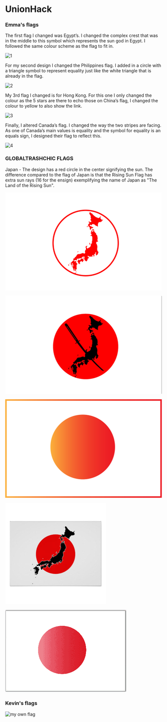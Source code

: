 # UnionHack

###   Emma's flags

The first flag I changed was Egypt’s. I changed the complex crest that was in the middle to this symbol which represents the sun god in Egypt. I followed the same colour scheme as the flag to fit in.

![1](https://cloud.githubusercontent.com/assets/22593770/19627497/cc538440-993f-11e6-8680-ad1c939b61a8.jpg) 

For my second design I changed the Philippines flag. I added in a circle with a triangle symbol to represent equality just like the white triangle that is already in the flag.

![2](https://cloud.githubusercontent.com/assets/22593770/19627510/1a856516-9940-11e6-85eb-cebf249db172.jpg)

My 3rd flag I changed is for Hong Kong. For this one I only changed the colour as the 5 stars are there to echo those on China’s flag, I changed the colour to yellow to also show the link.

![3](https://cloud.githubusercontent.com/assets/22593770/19627518/45e02070-9940-11e6-9b97-b122fd2c3e1b.jpg)

Finally, I altered Canada’s flag. I changed the way the two stripes are facing. As one of Canada’s main values is equality and the symbol for equality is an equals sign, I designed their flag to reflect this.

![4](https://cloud.githubusercontent.com/assets/22593770/19627541/0a21fb7a-9941-11e6-8cbb-38780d5f8980.jpg)

### GLOBALTRASHCHIC FLAGS

Japan - The design has a red circle in the center signifying the sun. The difference compared to the flag of Japan is that the Rising Sun Flag has extra sun rays (16 for the ensign) exemplifying the name of Japan as "The Land of the Rising Sun". 

![I kept the red for the rising sun image and included the Map of Japan on it](https://github.com/globaltrashchic/Union-Hack/blob/master/Sun01-01.jpg)

![I have included the Samurai sword crossing with the map of Japan](https://github.com/globaltrashchic/Union-Hack/blob/master/Sun02-01.jpg)

![I tone the colors to show the sun is rising](https://github.com/globaltrashchic/Union-Hack/blob/master/Sun03.jpg)

![with the map of Japan](https://github.com/globaltrashchic/Union-Hack/blob/master/japan_flag_poster-r04d644d835654db092476f90650edc93_kvl_8byvr_324.jpg)

![The Original Japan flag](https://github.com/globaltrashchic/Union-Hack/blob/master/sun01.gif)

### Kevin's flags

![my own flag](https://cloud.githubusercontent.com/assets/22593770/19638857/a77849a6-99cd-11e6-9516-ad7a39028a60.jpg)
